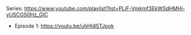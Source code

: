 Series: https://www.youtube.com/playlist?list=PLiF-Vmkmf3EkWSdHMHi-yUSCGS0Hz_GIC

- Episode 1: https://youtu.be/uhHt45TJpok
